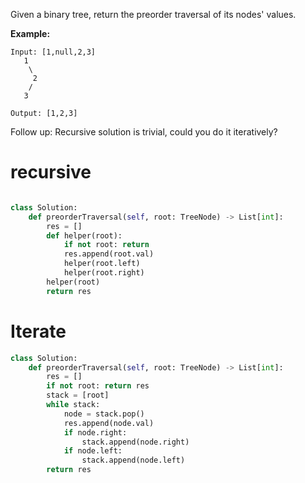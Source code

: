 Given a binary tree, return the preorder traversal of its nodes' values.

**Example:**
```
Input: [1,null,2,3]
   1
    \
     2
    /
   3

Output: [1,2,3]
```
Follow up: Recursive solution is trivial, could you do it iteratively?

# recursive
```python

class Solution:
    def preorderTraversal(self, root: TreeNode) -> List[int]:
        res = []
        def helper(root):
            if not root: return 
            res.append(root.val)
            helper(root.left)
            helper(root.right)
        helper(root)
        return res
```

# Iterate 
```python
class Solution:
    def preorderTraversal(self, root: TreeNode) -> List[int]:
        res = []
        if not root: return res
        stack = [root]
        while stack:
            node = stack.pop()
            res.append(node.val)
            if node.right:
                stack.append(node.right)
            if node.left:
                stack.append(node.left)
        return res
```